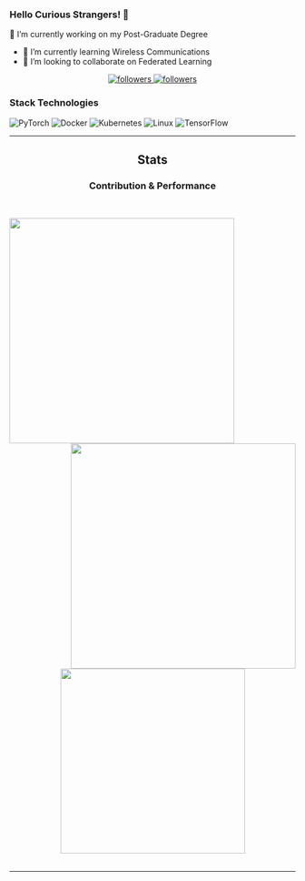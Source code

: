 ### Hello Curious Strangers! 👋
🔭 I’m currently working on my Post-Graduate Degree
- 🌱 I’m currently learning Wireless Communications
- 👯 I’m looking to collaborate on Federated Learning


<!-- Badged -->
<p align="center">
	<!-- Visitor -->
  <!--<a href="https://visitorbadge.io/status?path=https%3A%2F%2Fgithub.com%2Ftvy14%2F"><img src="https://api.visitorbadge.io/api/visitors?path=https%3A%2F%2Fgithub.com%2Ftvy14%2F&countColor=%23263759" /></a>
		<img src="https://api.visitorbadge.io/api/visitors?path=https%3A%2F%2Fgithub.com%2Ftvy14%2F&countColor=%23263759">
	<a>-->
	<!-- Twitter Stats -->
	<a href="https://twitter.com/t105add4_13">
		<img 
			alt="followers" 
			title="Follow me on Twitter" 
			src="https://img.shields.io/twitter/follow/t105add4_13?color=55960c&labelColor=488207&label=Follow&logo=twitter&logoColor=white&style=for-the-badge"/>
	</a>
	<!-- Github Stats -->
	<a href="https://github.com/tvy14">
		<img 
			alt="followers" 
			title="Follow me on Github" 
			src="https://img.shields.io/github/followers/tvy14?color=236ad3&labelColor=1155ba&style=for-the-badge&logo=github&label=Follow"/>
	</a>
</p>


### Stack Technologies
![PyTorch](https://img.shields.io/badge/-PyTorch-000?&logo=PyTorch)
![Docker](https://img.shields.io/badge/-Docker-000?&logo=Docker)
![Kubernetes](https://img.shields.io/badge/-Kubernetes-000?&logo=Kubernetes)
![Linux](https://img.shields.io/badge/-Linux-000?&logo=Linux)
![TensorFlow](https://img.shields.io/badge/-TensorFlow-000?&logo=TensorFlow)




<hr>

<!-- Stats -->
<h2 align="center">Stats</h2>
<h3 align="center">Contribution & Performance</h3>
<br> 
<p align=center>
  <div align=center>
    <a href="https://github.com/tvy14/github-readme-streak-stats" title="Go to Source">
      <img align="left" width=396 src="https://github-readme-streak-stats.herokuapp.com/?user=tvy14&theme=ayu-mirage&border=61dafb&hide_border=true" alt="" />
    </a>
    <a href="https://github.com/tvy14/github-readme-stats" title="Go to Source">
      <img align="right" width=396 src="https://github-readme-stats.vercel.app/api?username=tvy14&show_icons=true&theme=react&border_color=61dafb&hide_border=true" />
    </a>
  </div>
  <br><br><br><br><br><br><br><br><br>
  <div align=center>
    <a href="https://github.com/tvy14/github-readme-stats">
      <img width=325 align="center" src="https://github-readme-stats.vercel.app/api/top-langs/?username=tvy14&hide=c%23,powershell,Mathematica,Ruby,Objective-C,Objective-C%2b%2b,Cuda&title_color=61dafb&text_color=ffffff&icon_color=61dafb&bg_color=20232a&langs_count=8&layout=compact&border_color=61dafb&hide_border=true" />
    </a>
  </div>
  <br>
</p>

<hr>

<!--
**tvy14/tvy14** is a ✨ _special_ ✨ repository because its `README.md` (this file) appears on your GitHub profile.

Here are some ideas to get you started:

- 🔭 I’m currently working on my Post-Graduate Degree
- 🌱 I’m currently learning Wireless Communications
- 👯 I’m looking to collaborate on Federated Learning
- 🤔 I’m looking for help with ...
- 💬 Ask me about ...
- 📫 How to reach me: ...
- 😄 Pronouns: ...
- ⚡ Fun fact: ...

### Languages

![Python](https://img.shields.io/badge/-Python-000?&logo=Python)
![JavaScript](https://img.shields.io/badge/-JavaScript-000?&logo=JavaScript)
![C](https://img.shields.io/badge/-C-000?&logo=C)
![Java](https://img.shields.io/badge/-Java-000?&logo=Java&logoColor=007396)
![TypeScript](https://img.shields.io/badge/-TypeScript-000?&logo=TypeScript)
![C++](https://img.shields.io/badge/-C++-000?&logo=c%2b%2b&logoColor=00599C)
![SQL](https://img.shields.io/badge/-SQL-000?&logo=MySQL)
![Swift](https://img.shields.io/badge/-Swift-000?&logo=Swift)

### Technologies

![AWS](https://img.shields.io/badge/-AWS-000?&logo=Amazon-AWS&logoColor=F90)
![Docker](https://img.shields.io/badge/-Docker-000?&logo=Docker)
![Kubernetes](https://img.shields.io/badge/-Kubernetes-000?&logo=Kubernetes)
![Linux](https://img.shields.io/badge/-Linux-000?&logo=Linux)
![Node.js](https://img.shields.io/badge/-Node.js-000?&logo=node.js)
![PyTorch](https://img.shields.io/badge/-PyTorch-000?&logo=PyTorch)
![React](https://img.shields.io/badge/-React-000?&logo=React)
![Redis](https://img.shields.io/badge/-Redis-000?&logo=Redis)
![Spring](https://img.shields.io/badge/-Spring-000?&logo=Spring)
![TensorFlow](https://img.shields.io/badge/-TensorFlow-000?&logo=TensorFlow)

### Full Stack Projects

[![](https://img.shields.io/badge/-🧬%20My%20Website-000)](https://github.com/user/v2)
[![](https://img.shields.io/badge/-🦠%20COVID‑19%20Dashboard-000)](https://github.com/username/COVID-19-Dashboard)
[![](https://img.shields.io/badge/-📝%20Summarizer-000)](https://github.com/username/Summarizer)
[![](https://img.shields.io/badge/-🔬%20Overwatch-000)](https://github.com/username/overwatch)
[![](https://img.shields.io/badge/-🛰%20KubeSat-000)](https://github.com/username/kubesat)
[![](https://img.shields.io/badge/-🔊%20Voice%20Poker-000)](https://github.com/username/Poker)
[![](https://img.shields.io/badge/-🗺%20PokémonGo%20Map-000)](https://github.com/username/PokemonGo-Map)

### Cybersecurity Projects

[![](https://img.shields.io/badge/-🩸%20Heartbleed-000)](https://github.com/username/Heartbleed)
[![](https://img.shields.io/badge/-🌊%20SYN%20Flood-000)](https://github.com/username/SYN-Flood)
[![](https://img.shields.io/badge/-🗂%20Packet%20Sniffing%20%26%20Spoofing-000)](https://github.com/username/Packet-Sniffing-and-Spoofing)
[![](https://img.shields.io/badge/-💉%20SQL%20Injection-000)](https://github.com/username/SQL-Injection)
[![](https://img.shields.io/badge/-🛡%20Spectre%20%26%20Meltdown-000)](https://github.com/username/Meltdown-Spectre)
[![](https://img.shields.io/badge/-🌐%20Network%20Tools-000)](https://github.com/username/Network-Tools)

